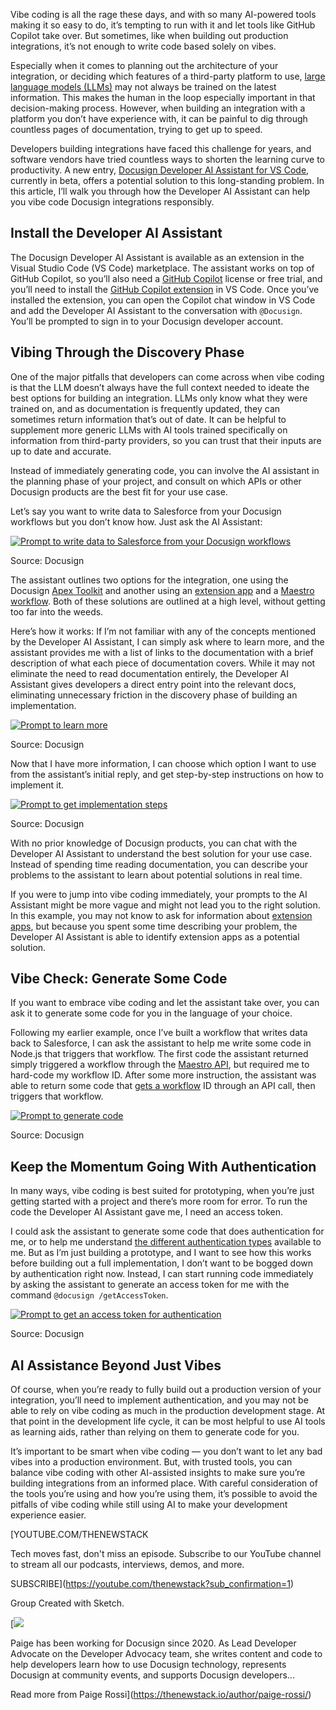 Vibe coding is all the rage these days, and with so many AI-powered tools making it so easy to do, it’s tempting to run with it and let tools like GitHub Copilot take over. But sometimes, like when building out production integrations, it’s not enough to write code based solely on vibes.

Especially when it comes to planning out the architecture of your integration, or deciding which features of a third-party platform to use, [large language models (LLMs)](https://thenewstack.io/introduction-to-llms) may not always be trained on the latest information. This makes the human in the loop especially important in that decision-making process. However, when building an integration with a platform you don’t have experience with, it can be painful to dig through countless pages of documentation, trying to get up to speed.

Developers building integrations have faced this challenge for years, and software vendors have tried countless ways to shorten the learning curve to productivity. A new entry, [Docusign Developer AI Assistant for VS Code](https://developers.docusign.com/tools/ai-assistant-vs-code/), currently in beta, offers a potential solution to this long-standing problem. In this article, I’ll walk you through how the Developer AI Assistant can help you vibe code Docusign integrations responsibly.

## Install the Developer AI Assistant

The Docusign Developer AI Assistant is available as an extension in the Visual Studio Code (VS Code) marketplace. The assistant works on top of GitHub Copilot, so you’ll also need a [GitHub Copilot](https://github.com/features/copilot) license or free trial, and you’ll need to install the [GitHub Copilot extension](https://marketplace.visualstudio.com/items?itemName=GitHub.copilot) in VS Code. Once you’ve installed the extension, you can open the Copilot chat window in VS Code and add the Developer AI Assistant to the conversation with `@Docusign`. You’ll be prompted to sign in to your Docusign developer account.

## Vibing Through the Discovery Phase

One of the major pitfalls that developers can come across when vibe coding is that the LLM doesn’t always have the full context needed to ideate the best options for building an integration. LLMs only know what they were trained on, and as documentation is frequently updated, they can sometimes return information that’s out of date. It can be helpful to supplement more generic LLMs with AI tools trained specifically on information from third-party providers, so you can trust that their inputs are up to date and accurate.

Instead of immediately generating code, you can involve the AI assistant in the planning phase of your project, and consult on which APIs or other Docusign products are the best fit for your use case.

Let’s say you want to write data to Salesforce from your Docusign workflows but you don’t know how. Just ask the AI Assistant:

[![Prompt to write data to Salesforce from your Docusign workflows](https://cdn.thenewstack.io/media/2025/07/0cc2bc67-write-data-to-salesforce-prompt.png)](https://cdn.thenewstack.io/media/2025/07/0cc2bc67-write-data-to-salesforce-prompt.png)

Source: Docusign

The assistant outlines two options for the integration, one using the Docusign [Apex Toolkit](https://developers.docusign.com/docs/salesforce/salesforce101/apex-toolkit/) and another using an [extension app](https://thenewstack.io/auto-read-data-into-agreement-workflows-with-docusign-extension-apps) and a [Maestro workflow](https://developers.docusign.com/extension-apps/workflows/). Both of these solutions are outlined at a high level, without getting too far into the weeds.

Here’s how it works: If I’m not familiar with any of the concepts mentioned by the Developer AI Assistant, I can simply ask where to learn more, and the assistant provides me with a list of links to the documentation with a brief description of what each piece of documentation covers. While it may not eliminate the need to read documentation entirely, the Developer AI Assistant gives developers a direct entry point into the relevant docs, eliminating unnecessary friction in the discovery phase of building an implementation.

[![Prompt to learn more](https://cdn.thenewstack.io/media/2025/07/6e31342e-learn-more-prompt.png)](https://cdn.thenewstack.io/media/2025/07/6e31342e-learn-more-prompt.png)

Source: Docusign

Now that I have more information, I can choose which option I want to use from the assistant’s initial reply, and get step-by-step instructions on how to implement it.

[![Prompt to get implementation steps](https://cdn.thenewstack.io/media/2025/07/b057cdf6-extension-steps.png)](https://cdn.thenewstack.io/media/2025/07/b057cdf6-extension-steps.png)

Source: Docusign

With no prior knowledge of Docusign products, you can chat with the Developer AI Assistant to understand the best solution for your use case. Instead of spending time reading documentation, you can describe your problems to the assistant to learn about potential solutions in real time.

If you were to jump into vibe coding immediately, your prompts to the AI Assistant might be more vague and might not lead you to the right solution. In this example, you may not know to ask for information about [extension apps](https://developers.docusign.com/extension-apps/), but because you spent some time describing your problem, the Developer AI Assistant is able to identify extension apps as a potential solution.

## Vibe Check: Generate Some Code

If you want to embrace vibe coding and let the assistant take over, you can ask it to generate some code for you in the language of your choice.

Following my earlier example, once I’ve built a workflow that writes data back to Salesforce, I can ask the assistant to help me write some code in Node.js that triggers that workflow. The first code the assistant returned simply triggered a workflow through the [Maestro API](https://developers.docusign.com/docs/maestro-api/maestro101/), but required me to hard-code my workflow ID. After some more instruction, the assistant was able to return some code that [gets a workflow](https://thenewstack.io/build-api-driven-custom-agreement-workflows-with-docusign-maestro) ID through an API call, then triggers that workflow.

[![Prompt to generate code](https://cdn.thenewstack.io/media/2025/07/fba7e87c-workflow-code.png)](https://cdn.thenewstack.io/media/2025/07/fba7e87c-workflow-code.png)

Source: Docusign

## Keep the Momentum Going With Authentication

In many ways, vibe coding is best suited for prototyping, when you’re just getting started with a project and there’s more room for error. To run the code the Developer AI Assistant gave me, I need an access token.

I could ask the assistant to generate some code that does authentication for me, or to help me understand [the different authentication types](https://www.docusign.com/blog/developers/demystifying-docusign-authentication) available to me. But as I’m just building a prototype, and I want to see how this works before building out a full implementation, I don’t want to be bogged down by authentication right now. Instead, I can start running code immediately by asking the assistant to generate an access token for me with the command `@docusign /getAccessToken`.

[![Prompt to get an access token for authentication](https://cdn.thenewstack.io/media/2025/07/21ee70b6-get-access-token.png)](https://cdn.thenewstack.io/media/2025/07/21ee70b6-get-access-token.png)

Source: Docusign

## AI Assistance Beyond Just Vibes

Of course, when you’re ready to fully build out a production version of your integration, you’ll need to implement authentication, and you may not be able to rely on vibe coding as much in the production development stage. At that point in the development life cycle, it can be most helpful to use AI tools as learning aids, rather than relying on them to generate code for you.

It’s important to be smart when vibe coding — you don’t want to let any bad vibes into a production environment. But, with trusted tools, you can balance vibe coding with other AI-assisted insights to make sure you’re building integrations from an informed place. With careful consideration of the tools you’re using and how you’re using them, it’s possible to avoid the pitfalls of vibe coding while still using AI to make your development experience easier.

[YOUTUBE.COM/THENEWSTACK

Tech moves fast, don't miss an episode. Subscribe to our YouTube
channel to stream all our podcasts, interviews, demos, and more.

SUBSCRIBE](https://youtube.com/thenewstack?sub_confirmation=1)

Group
Created with Sketch.

[![](https://cdn.thenewstack.io/media/2025/07/32ea98c7-paige-rossi.jpg)

Paige has been working for Docusign since 2020. As Lead Developer Advocate on the Developer Advocacy team, she writes content and code to help developers learn how to use Docusign technology, represents Docusign at community events, and supports Docusign developers...

Read more from Paige Rossi](https://thenewstack.io/author/paige-rossi/)